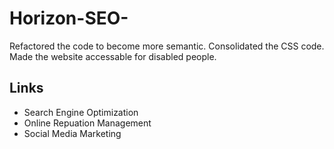 # Horizon-SEO-
Refactored the code to become more semantic. 
Consolidated the CSS code. 
Made the website accessable for disabled people. 
## Links 
* Search Engine Optimization 
* Online Repuation Management 
* Social Media Marketing 